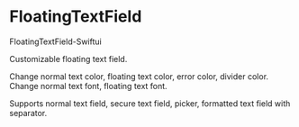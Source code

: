 # FloatingTextField
FloatingTextField-Swiftui


Customizable floating text field.

Change normal text color, floating text color, error color, divider color.
Change normal text font, floating text font.

Supports normal text field, secure text field, picker, formatted text field with separator.
